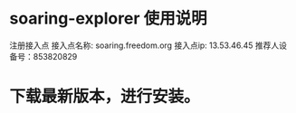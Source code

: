 # soaring-explorer 使用说明
注册接入点
接入点名称: soaring.freedom.org
接入点ip: 13.53.46.45
推荐人设备号：853820829
# 下载最新版本，进行安装。
